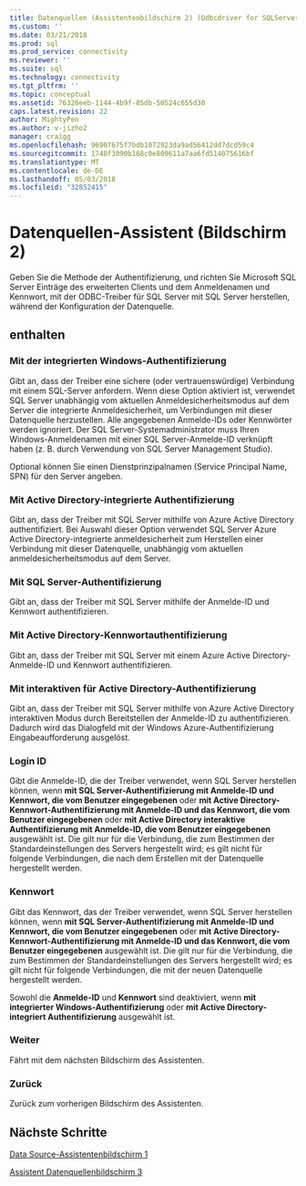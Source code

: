 ```yaml
---
title: Datenquellen (Assistentenbildschirm 2) (Odbcdriver for SQLServer) | Microsoft Docs
ms.custom: ''
ms.date: 03/21/2018
ms.prod: sql
ms.prod_service: connectivity
ms.reviewer: ''
ms.suite: sql
ms.technology: connectivity
ms.tgt_pltfrm: ''
ms.topic: conceptual
ms.assetid: 76326eeb-1144-4b9f-85db-50524c655d30
caps.latest.revision: 22
author: MightyPen
ms.author: v-jizho2
manager: craigg
ms.openlocfilehash: 96907675f7bdb1072923da9ad56412dd7dcd59c4
ms.sourcegitcommit: 1740f3090b168c0e809611a7aa6fd514075616bf
ms.translationtype: MT
ms.contentlocale: de-DE
ms.lasthandoff: 05/03/2018
ms.locfileid: "32852415"
---
```

# <a name="data-source-wizard-screen-2"></a>Datenquellen-Assistent (Bildschirm 2)

Geben Sie die Methode der Authentifizierung, und richten Sie Microsoft SQL Server Einträge des erweiterten Clients und dem Anmeldenamen und Kennwort, mit der ODBC-Treiber für SQL Server mit SQL Server herstellen, während der Konfiguration der Datenquelle.

## <a name="options"></a>enthalten

### <a name="with-integrated-windows-authentication"></a>Mit der integrierten Windows-Authentifizierung

Gibt an, dass der Treiber eine sichere (oder vertrauenswürdige) Verbindung mit einem SQL-Server anfordern. Wenn diese Option aktiviert ist, verwendet SQL Server unabhängig vom aktuellen Anmeldesicherheitsmodus auf dem Server die integrierte Anmeldesicherheit, um Verbindungen mit dieser Datenquelle herzustellen. Alle angegebenen Anmelde-IDs oder Kennwörter werden ignoriert. Der SQL Server-Systemadministrator muss Ihren Windows-Anmeldenamen mit einer SQL Server-Anmelde-ID verknüpft haben (z. B. durch Verwendung von SQL Server Management Studio).

Optional können Sie einen Dienstprinzipalnamen (Service Principal Name, SPN) für den Server angeben.

### <a name="with-active-directory-integrated-authentication"></a>Mit Active Directory-integrierte Authentifizierung

Gibt an, dass der Treiber mit SQL Server mithilfe von Azure Active Directory authentifiziert. Bei Auswahl dieser Option verwendet SQL Server Azure Active Directory-integrierte anmeldesicherheit zum Herstellen einer Verbindung mit dieser Datenquelle, unabhängig vom aktuellen anmeldesicherheitsmodus auf dem Server.

### <a name="with-sql-server-authentication"></a>Mit SQL Server-Authentifizierung

Gibt an, dass der Treiber mit SQL Server mithilfe der Anmelde-ID und Kennwort authentifizieren.

### <a name="with-active-directory-password-authentication"></a>Mit Active Directory-Kennwortauthentifizierung

Gibt an, dass der Treiber mit SQL Server mit einem Azure Active Directory-Anmelde-ID und Kennwort authentifizieren.

### <a name="with-active-directory-interactive-authentication"></a>Mit interaktiven für Active Directory-Authentifizierung

Gibt an, dass der Treiber mit SQL Server mithilfe von Azure Active Directory interaktiven Modus durch Bereitstellen der Anmelde-ID zu authentifizieren. Dadurch wird das Dialogfeld mit der Windows Azure-Authentifizierung Eingabeaufforderung ausgelöst.

### <a name="login-id"></a>Login ID

Gibt die Anmelde-ID, die der Treiber verwendet, wenn SQL Server herstellen können, wenn **mit SQL Server-Authentifizierung mit Anmelde-ID und Kennwort, die vom Benutzer eingegebenen** oder **mit Active Directory-Kennwort-Authentifizierung mit Anmelde-ID und das Kennwort, die vom Benutzer eingegebenen** oder **mit Active Directory interaktive Authentifizierung mit Anmelde-ID, die vom Benutzer eingegebenen** ausgewählt ist. Die gilt nur für die Verbindung, die zum Bestimmen der Standardeinstellungen des Servers hergestellt wird; es gilt nicht für folgende Verbindungen, die nach dem Erstellen mit der Datenquelle hergestellt werden.

### <a name="password"></a>Kennwort

Gibt das Kennwort, das der Treiber verwendet, wenn SQL Server herstellen können, wenn **mit SQL Server-Authentifizierung mit Anmelde-ID und Kennwort, die vom Benutzer eingegebenen** oder **mit Active Directory-Kennwort-Authentifizierung mit Anmelde-ID und das Kennwort, die vom Benutzer eingegebenen** ausgewählt ist. Die gilt nur für die Verbindung, die zum Bestimmen der Standardeinstellungen des Servers hergestellt wird; es gilt nicht für folgende Verbindungen, die mit der neuen Datenquelle hergestellt werden.

Sowohl die **Anmelde-ID** und **Kennwort** sind deaktiviert, wenn **mit integrierter Windows-Authentifizierung** oder **mit Active Directory-integriert Authentifizierung** ausgewählt ist.

### <a name="next"></a>Weiter

Fährt mit dem nächsten Bildschirm des Assistenten.

### <a name="back"></a>Zurück

Zurück zum vorherigen Bildschirm des Assistenten.

## <a name="next-steps"></a>Nächste Schritte

[Data Source-Assistentenbildschirm 1](../../../connect/odbc/windows/dsn-wizard-1.md)

[Assistent Datenquellenbildschirm 3](../../../connect/odbc/windows/dsn-wizard-3.md)

